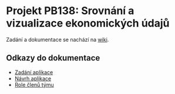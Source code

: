 # Projekt PB138: Srovnání a vizualizace ekonomických údajů

Zadání a dokumentace se nachází na [wiki](https://github.com/fabik/pb138-project/wiki).

## Odkazy do dokumentace

- [Zadání aplikace](https://github.com/fabik/pb138-project/wiki)
- [Návrh aplikace](https://github.com/fabik/pb138-project/wiki/N%C3%A1vrh-aplikace)
- [Role členů týmu](https://github.com/fabik/pb138-project/wiki/Role-%C4%8Dlen%C5%AF-t%C3%BDmu)
